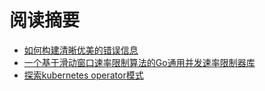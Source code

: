 # 阅读摘要

* [如何构建清晰优美的错误信息](https://dev.to/koddr/how-to-make-clear-pretty-error-messages-from-the-go-backend-to-your-frontend-21b2)
* [一个基于滑动窗口速率限制算法的Go通用并发速率限制器库](https://github.com/Narasimha1997/ratelimiter)
* [探索kubernetes operator模式](https://iximiuz.com/en/posts/kubernetes-operator-pattern/)
